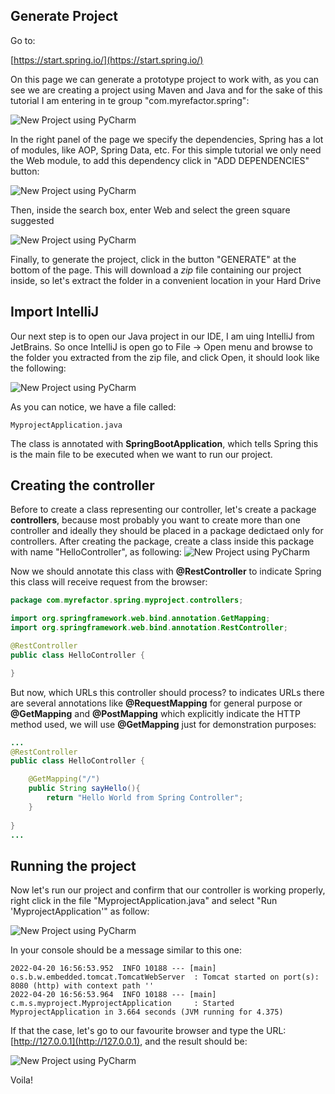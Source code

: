 ## Generate Project
Go to:

[https://start.spring.io/](https://start.spring.io/)

On this page we can generate a prototype project to work with, as you can see we are creating a project using Maven and Java and for the sake of this tutorial I am entering in te group "com.myrefactor.spring":

![New Project using PyCharm](https://drive.google.com/uc?id=1RJirQozB3p6Dg1KtcnH9SsYR7K5zoKAv)

In the right panel of the page we specify the dependencies, Spring has a lot of modules, like AOP, Spring Data, etc. For this simple tutorial we only need the Web module, to add this dependency click in "ADD DEPENDENCIES" button:

![New Project using PyCharm](https://drive.google.com/uc?id=1CVdGn6L7spxTJleJ3kx0C27QY3kD0LKA)

Then, inside the search box, enter Web and select the green square suggested

![New Project using PyCharm](https://drive.google.com/uc?id=1oyWnAMRckcU8TqMWVYiNjekU-Yx6DtLp)

Finally, to generate the project, click in the button "GENERATE" at the bottom of the page. This will download a *zip* file containing our project inside, so let's extract the folder in a convenient location in your Hard Drive

## Import IntelliJ

Our next step is to open our Java project in our IDE, I am uing IntelliJ from JetBrains. So once IntelliJ is open go to File -> Open menu and browse to the folder you extracted from the zip file, and click Open, it should look like the following:

![New Project using PyCharm](https://drive.google.com/uc?id=1DmVSyQD1CO-vgipWNlMJpCVEtte0Aaeq)

As you can notice, we have a file called:
```commandline
MyprojectApplication.java
```
The class is annotated with **SpringBootApplication**, which tells Spring this is the main file to be executed when we want to run our project.

## Creating the controller

Before to create a class representing our controller, let's create a package **controllers**, because most probably you want to create more than one controller and ideally they should be placed in a package dedictaed only for controllers. After creating the package, create a class inside this package with name "HelloController", as following:
![New Project using PyCharm](https://drive.google.com/uc?id=1VLsiTn2aEbQwiuOIFQsON_jOqk1MHROm)

Now we should annotate this class with **@RestController** to indicate Spring this class will receive request from the browser:

```java
package com.myrefactor.spring.myproject.controllers;

import org.springframework.web.bind.annotation.GetMapping;
import org.springframework.web.bind.annotation.RestController;

@RestController
public class HelloController {

}
```

But now, which URLs this controller should process? to indicates URLs there are several annotations like **@RequestMapping** for general purpose or **@GetMapping** and **@PostMapping** which explicitly indicate the HTTP method used, we will use **@GetMapping** just for demonstration purposes:

```java
...
@RestController
public class HelloController {

    @GetMapping("/")
    public String sayHello(){
        return "Hello World from Spring Controller";
    }
    
}
...
```

## Running the project

Now let's run our project and confirm that our controller is working properly, right click in the file "MyprojectApplication.java" and select "Run 'MyprojectApplication'" as follow:

![New Project using PyCharm](https://drive.google.com/uc?id=1TYC8nTizHdyVtxK45V0rV4x8MiyXXDbO)

In your console should be a message similar to this one:
```commandline
2022-04-20 16:56:53.952  INFO 10188 --- [main] o.s.b.w.embedded.tomcat.TomcatWebServer  : Tomcat started on port(s): 8080 (http) with context path ''
2022-04-20 16:56:53.964  INFO 10188 --- [main] c.m.s.myproject.MyprojectApplication     : Started MyprojectApplication in 3.664 seconds (JVM running for 4.375)
```
If that the case, let's go to our favourite browser and type the URL: [http://127.0.0.1](http://127.0.0.1), and the result should be:

![New Project using PyCharm](https://drive.google.com/uc?id=18leaWgojc8rjeJlSPnTeRZNdLbbXh760)

Voila!
